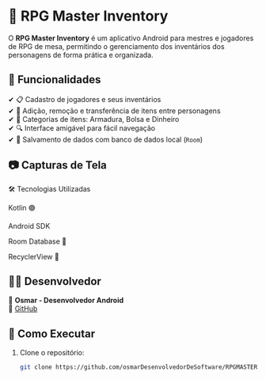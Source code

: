 # 🎲 RPG Master Inventory

O **RPG Master Inventory** é um aplicativo Android para mestres e jogadores de RPG de mesa, permitindo o gerenciamento dos inventários dos personagens de forma prática e organizada.

## 📌 Funcionalidades

✔ 📋 Cadastro de jogadores e seus inventários  
✔ 🎒 Adição, remoção e transferência de itens entre personagens  
✔ 📜 Categorias de itens: Armadura, Bolsa e Dinheiro  
✔ 🔍 Interface amigável para fácil navegação  
✔ 💾 Salvamento de dados com banco de dados local (`Room`)  

## 📷 Capturas de Tela

🛠️ Tecnologias Utilizadas

Kotlin 🟣

Android SDK

Room Database 💾

RecyclerView 📄

## 🧑‍💻 Desenvolvedor

👤 **Osmar - Desenvolvedor Android**  
📌 [GitHub](https://github.com/osmarDesenvolvedorDeSoftware)  

## 🚀 Como Executar

1. Clone o repositório:
   ```sh
   git clone https://github.com/osmarDesenvolvedorDeSoftware/RPGMASTERINVENTORY.git
